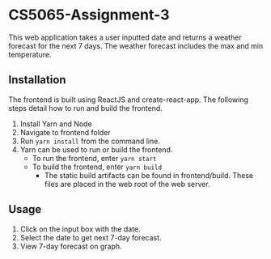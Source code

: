# CS5065-Assignment-3

This web application takes a user inputted date and returns a weather forecast for the next 7 days. The weather forecast includes the max and min temperature.

## Installation

The frontend is built using ReactJS and create-react-app. The following steps detail how to run and build the frontend.
1. Install Yarn and Node
2. Navigate to frontend folder
3. Run `yarn install` from the command line.
4. Yarn can be used to run or build the frontend.
   * To run the frontend, enter `yarn start`
   * To build the frontend, enter `yarn build`
     * The static build artifacts can be found in frontend/build. These files are placed in the web root of the web server.

## Usage
1. Click on the input box with the date.
2. Select the date to get next 7-day forecast.
3. View 7-day forecast on graph.